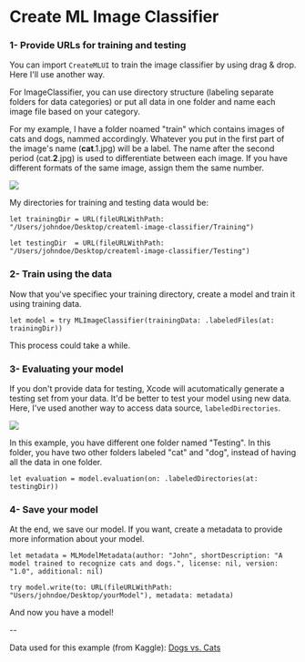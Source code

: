 # Create ML Image Classifier

### 1- Provide URLs for training and testing

You can import `CreateMLUI` to train the image classifier by using drag & drop. Here I'll use another way.

For ImageClassifier, you can use directory structure (labeling separate folders for data categories) or put all data in one folder and name each image file based on your category. 

For my example, I have a folder noamed "train" which contains images of cats and dogs, nammed accordingly. Whatever you put in the first part of the image's name (**cat**.1.jpg) will be a label. The name after the second period (cat.**2**.jpg) is used to differentiate between each image. If you have different formats of the same image, assign them the same number.

![](https://github.com/pdelfan/createml-image-classifier/blob/master/Images/1.png)


My directories for training and testing data would be:

```
let trainingDir = URL(fileURLWithPath: "/Users/johndoe/Desktop/createml-image-classifier/Training")

let testingDir  = URL(fileURLWithPath: "/Users/johndoe/Desktop/createml-image-classifier/Testing")
```

### 2- Train using the data

Now that you've specifiec your training directory, create a model and train it using training data.

`let model = try MLImageClassifier(trainingData: .labeledFiles(at: trainingDir))`

This process could take a while. 

### 3- Evaluating your model

If you don't provide data for testing, Xcode will acutomatically generate a testing set from your data. It'd be better to test your model using new data. Here, I've used another way to access data source, `labeledDirectories`. 

![](https://github.com/pdelfan/createml-image-classifier/blob/master/Images/2.png)

In this example, you have different one folder named "Testing". In this folder, you have two other folders labeled "cat" and "dog", instead of having all the data in one folder.

`let evaluation = model.evaluation(on: .labeledDirectories(at: testingDir))
` 

### 4- Save your model

At the end, we save our model. If you want, create a metadata to provide more information about your model.

```
let metadata = MLModelMetadata(author: "John", shortDescription: "A model trained to recognize cats and dogs.", license: nil, version: "1.0", additional: nil)

try model.write(to: URL(fileURLWithPath: "Users/johndoe/Desktop/yourModel"), metadata: metadata)
```

And now you have a model!

--

Data used for this example (from Kaggle): [Dogs vs. Cats](https://www.kaggle.com/c/dogs-vs-cats)